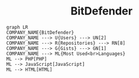 <h1 align="center">BitDefender</h1>

```mermaid
graph LR
COMPANY_NAME{BitDefender}
COMPANY_NAME ---> U{Users} ---> UN[2]
COMPANY_NAME ---> R{Repositories} ---> RN[8]
COMPANY_NAME ---> G{Gists} ---> GN[1]
COMPANY_NAME ---> ML{Most Used<br>Languages}
ML --> PHP[PHP]
ML --> JavaScript[JavaScript]
ML --> HTML[HTML]
```
